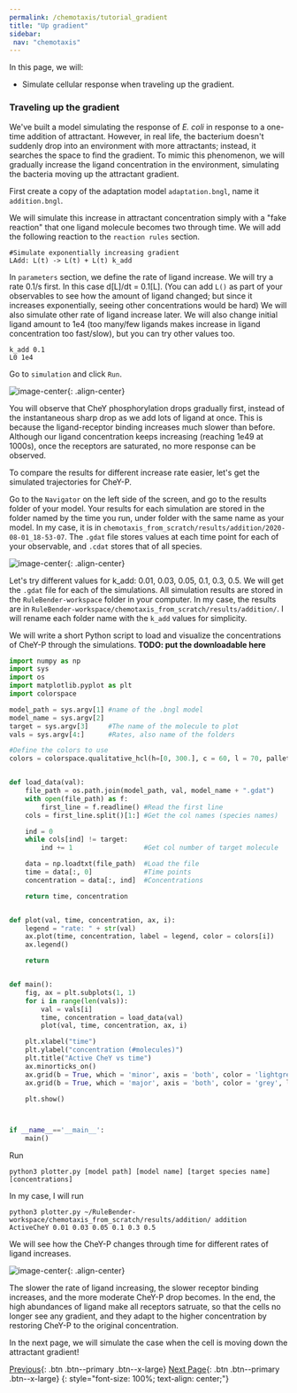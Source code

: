 ```yaml
---
permalink: /chemotaxis/tutorial_gradient
title: "Up gradient"
sidebar: 
 nav: "chemotaxis"
---
```


In this page, we will:
 - Simulate cellular response when traveling up the gradient.

### Traveling up the gradient

We've built a model simulating the response of *E. coli* in response to a one-time addition of attractant. However, in real life, the bacterium doesn't suddenly drop into an environment with more attractants; instead, it searches the space to find the gradient. To mimic this phenomenon, we will gradually increase the ligand concentration in the environment, simulating the bacteria moving up the attractant gradient.

First create a copy of the adaptation model `adaptation.bngl`, name it `addition.bngl`.

We will simulate this increase in attractant concentration simply with a "fake reaction" that one ligand molecule becomes two through time. We will add the following reaction to the `reaction rules` section.

	#Simulate exponentially increasing gradient
	LAdd: L(t) -> L(t) + L(t) k_add

In `parameters` section, we define the rate of ligand increase. We will try a rate 0.1/s first. In this case d[L]/dt = 0.1[L]. (You can add `L()` as part of your observables to see how the amount of ligand changed; but since it increases exponentially, seeing other concentrations would be hard) We will also simulate other rate of ligand increase later. We will also change initial ligand amount to 1e4 (too many/few ligands makes increase in ligand concentration too fast/slow), but you can try other values too.

	k_add 0.1
	L0 1e4

Go to `simulation` and click `Run`. 

![image-center](../assets/images/chemotaxis_tutorial_addition01.png){: .align-center}

You will observe that CheY phosphorylation drops gradually first, instead of the instantaneous sharp drop as we add lots of ligand at once. This is because the ligand-receptor binding increases much slower than before. Although our ligand concentration keeps increasing (reaching 1e49 at 1000s), once the receptors are saturated, no more response can be observed.

To compare the results for different increase rate easier, let's get the simulated trajectories for CheY-P. 

Go to the `Navigator` on the left side of the screen, and go to the results folder of your model. Your results for each simulation are stored in the folder named by the time you run, under folder with the same name as your model. In my case, it is in `chemotaxis_from_scratch/results/addition/2020-08-01_18-53-07`. The `.gdat` file stores values at each time point for each of your observable, and `.cdat` stores that of all species.

![image-center](../assets/images/chemotaxis_tutorial_addition02.png){: .align-center}

Let's try different values for k_add: 0.01, 0.03, 0.05, 0.1, 0.3, 0.5. We will get the `.gdat` file for each of the simulations. All simulation results are stored in the `RuleBender-workspace` folder in your computer. In my case, the results are in `RuleBender-workspace/chemotaxis_from_scratch/results/addition/`. I will rename each folder name with the `k_add` values for simplicity.

We will write a short Python script to load and visualize the concentrations of CheY-P through the simulations.
**TODO: put the downloadable here**

~~~Python
import numpy as np
import sys
import os
import matplotlib.pyplot as plt
import colorspace

model_path = sys.argv[1] #name of the .bngl model
model_name = sys.argv[2]
target = sys.argv[3]     #The name of the molecule to plot
vals = sys.argv[4:]      #Rates, also name of the folders

#Define the colors to use
colors = colorspace.qualitative_hcl(h=[0, 300.], c = 60, l = 70, pallete = "dynamic")(len(vals))


def load_data(val):
	file_path = os.path.join(model_path, val, model_name + ".gdat")
	with open(file_path) as f:
		first_line = f.readline() #Read the first line
	cols = first_line.split()[1:] #Get the col names (species names)

	ind = 0
	while cols[ind] != target:
		ind += 1                  #Get col number of target molecule

	data = np.loadtxt(file_path)  #Load the file
	time = data[:, 0]             #Time points
	concentration = data[:, ind]  #Concentrations

	return time, concentration


def plot(val, time, concentration, ax, i):
	legend = "rate: " + str(val)
	ax.plot(time, concentration, label = legend, color = colors[i])
	ax.legend()

	return


def main():
	fig, ax = plt.subplots(1, 1)
	for i in range(len(vals)):
		val = vals[i]
		time, concentration = load_data(val)
		plot(val, time, concentration, ax, i)

	plt.xlabel("time")
	plt.ylabel("concentration (#molecules)")
	plt.title("Active CheY vs time")
	ax.minorticks_on()
	ax.grid(b = True, which = 'minor', axis = 'both', color = 'lightgrey', linewidth = 0.5, linestyle = ':')
	ax.grid(b = True, which = 'major', axis = 'both', color = 'grey', linewidth = 0.8 , linestyle = ':')

	plt.show()



if __name__=='__main__':
	main()
~~~

Run 

	python3 plotter.py [model path] [model name] [target species name] [concentrations]

In my case, I will run

	python3 plotter.py ~/RuleBender-workspace/chemotaxis_from_scratch/results/addition/ addition ActiveCheY 0.01 0.03 0.05 0.1 0.3 0.5

We will see how the CheY-P changes through time for different rates of ligand increases. 

![image-center](../assets/images/chemotaxis_tutorial_addition03.png){: .align-center}

The slower the rate of ligand increasing, the slower receptor binding increases, and the more moderate CheY-P drop becomes. In the end, the high abundances of ligand make all receptors satruate, so that the cells no longer see any gradient, and they adapt to the higher concentration by restoring CheY-P to the original concentration. 

In the next page, we will simulate the case when the cell is moving down the attractant gradient!



[Previous](tutorial_adap){: .btn .btn--primary .btn--x-large} [Next Page](tutorial_removal){: .btn .btn--primary .btn--x-large}
{: style="font-size: 100%; text-align: center;"}




